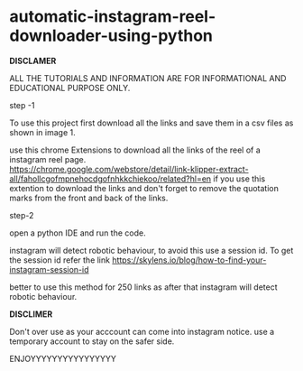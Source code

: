 # automatic-instagram-reel-downloader-using-python

**DISCLAMER**

ALL THE TUTORIALS AND INFORMATION ARE FOR INFORMATIONAL AND EDUCATIONAL PURPOSE ONLY.

step -1

To use this project first download all the links and save them in a csv files as shown in image 1.

use this chrome Extensions to download all the links of the reel of a instagram reel page.  
https://chrome.google.com/webstore/detail/link-klipper-extract-all/fahollcgofmpnehocdgofnhkkchiekoo/related?hl=en
if you use this extention to download the links and don't forget to remove the quotation marks from the front and back of the links.



step-2

open a python IDE and run the code.

instagram will detect robotic behaviour, to avoid this use a session id.
To get the session id refer the link https://skylens.io/blog/how-to-find-your-instagram-session-id

better to use this method for 250 links as after that instagram will detect robotic behaviour.

**DISCLIMER**

Don't over use as your acccount can come into instagram notice.
use a temporary account to stay on the safer side.

ENJOYYYYYYYYYYYYYYYY













